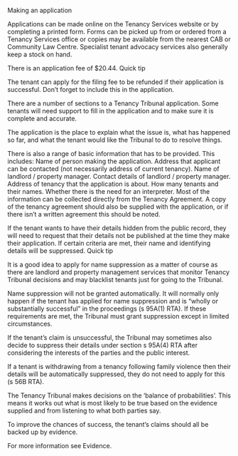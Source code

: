Making an application

Applications can be made online on the Tenancy Services website or by completing a printed form. Forms can be picked up from or ordered from a Tenancy Services office or copies may be available from the nearest CAB  or Community Law Centre. Specialist tenant advocacy services also generally keep a stock on hand.

There is an application fee of $20.44.
Quick tip

The tenant can apply for the filing fee to be refunded if their application is successful. Don’t forget to include this in the application.

There are a number of sections to a Tenancy Tribunal application. Some tenants will need support to fill in the application and to make sure it is complete and accurate.

The application is the place to explain what the issue is, what has happened so far, and what the tenant would like the Tribunal to do to resolve things.

There is also a range of basic information that has to be provided. This includes:
Name of person making the application.
Address that applicant can be contacted (not necessarily address of current tenancy).
Name of landlord / property manager.
Contact details of landlord / property manager.
Address of tenancy that the application is about.
How many tenants and their names.
Whether there is the need for an interpreter.
Most of the information can be collected directly from the Tenancy Agreement. A copy of the tenancy agreement should also be supplied with the application, or if there isn’t a written agreement this should be noted.

If the tenant wants to have their details hidden from the public record, they will need to request that their details not be published at the time they make their application. If certain criteria are met, their name and identifying details will be suppressed.
Quick tip

It is a good idea to apply for name suppression as a matter of course as there are landlord and property management services that monitor Tenancy Tribunal decisions and may blacklist tenants just for going to the Tribunal.

Name suppression will not be granted automatically. It will normally only happen if the tenant has applied for name suppression and is “wholly or substantially successful” in the proceedings (s 95A(1) RTA). If these requirements are met, the Tribunal must grant suppression except in limited circumstances.

If the tenant’s claim is unsuccessful, the Tribunal may sometimes also decide to suppress their details under section s 95A(4) RTA after considering the interests of the parties and the public interest.

If a tenant is withdrawing from a tenancy following family violence then their details will be automatically suppressed, they do not need to apply for this (s 56B RTA).

The Tenancy Tribunal makes decisions on the ‘balance of probabilities’. This means it works out what is most likely to be true based on the evidence supplied and from listening to what both parties say.

To improve the chances of success, the tenant’s claims should all be backed up by evidence.

For more information see Evidence.
